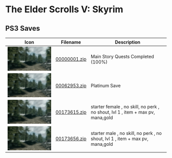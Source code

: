 # The Elder Scrolls V: Skyrim

## PS3 Saves

| Icon | Filename | Description |
|------|----------|-------------|
| ![The Elder Scrolls V: Skyrim](ICON0.PNG) | [00000001.zip](00000001.zip) | Main Story Quests Completed (100%) |
| ![The Elder Scrolls V: Skyrim](ICON0.PNG) | [00062953.zip](00062953.zip) | Platinum Save |
| ![The Elder Scrolls V: Skyrim](ICON0.PNG) | [00173615.zip](00173615.zip) | starter female , no skill, no perk , no shout, lvl 1 , item + max pv, mana,gold |
| ![The Elder Scrolls V: Skyrim](ICON0.PNG) | [00173656.zip](00173656.zip) | starter male , no skill, no perk , no shout, lvl 1 , item + max pv, mana,gold |
